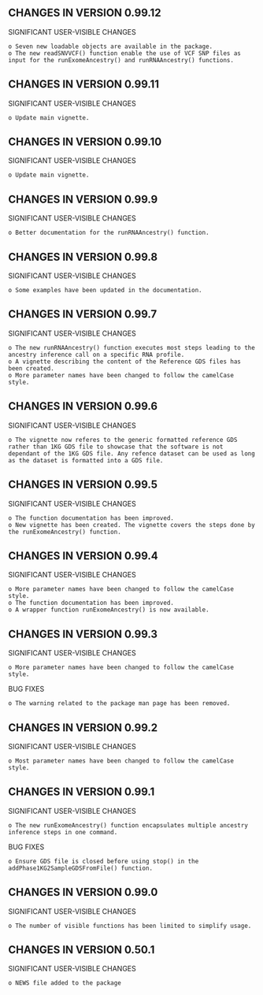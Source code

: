 CHANGES IN VERSION 0.99.12
------------------------

SIGNIFICANT USER-VISIBLE CHANGES

    o Seven new loadable objects are available in the package.
    o The new readSNVVCF() function enable the use of VCF SNP files as input for the runExomeAncestry() and runRNAAncestry() functions.
    

CHANGES IN VERSION 0.99.11
------------------------

SIGNIFICANT USER-VISIBLE CHANGES

    o Update main vignette.

CHANGES IN VERSION 0.99.10
------------------------

SIGNIFICANT USER-VISIBLE CHANGES

    o Update main vignette.

CHANGES IN VERSION 0.99.9
------------------------

SIGNIFICANT USER-VISIBLE CHANGES

    o Better documentation for the runRNAAncestry() function.


CHANGES IN VERSION 0.99.8
------------------------

SIGNIFICANT USER-VISIBLE CHANGES

    o Some examples have been updated in the documentation.


CHANGES IN VERSION 0.99.7
------------------------

SIGNIFICANT USER-VISIBLE CHANGES

    o The new runRNAAncestry() function executes most steps leading to the ancestry inference call on a specific RNA profile.
    o A vignette describing the content of the Reference GDS files has been created.
    o More parameter names have been changed to follow the camelCase style.
    

CHANGES IN VERSION 0.99.6
------------------------

SIGNIFICANT USER-VISIBLE CHANGES

    o The vignette now referes to the generic formatted reference GDS rather than 1KG GDS file to showcase that the software is not dependant of the 1KG GDS file. Any refence dataset can be used as long as the dataset is formatted into a GDS file.
    

CHANGES IN VERSION 0.99.5
------------------------

SIGNIFICANT USER-VISIBLE CHANGES

    o The function documentation has been improved.
    o New vignette has been created. The vignette covers the steps done by the runExomeAncestry() function.
    

CHANGES IN VERSION 0.99.4
------------------------

SIGNIFICANT USER-VISIBLE CHANGES

    o More parameter names have been changed to follow the camelCase style.
    o The function documentation has been improved.
    o A wrapper function runExomeAncestry() is now available.
    

CHANGES IN VERSION 0.99.3
------------------------

SIGNIFICANT USER-VISIBLE CHANGES

    o More parameter names have been changed to follow the camelCase style.
    
BUG FIXES

    o The warning related to the package man page has been removed. 
    

CHANGES IN VERSION 0.99.2
------------------------

SIGNIFICANT USER-VISIBLE CHANGES

    o Most parameter names have been changed to follow the camelCase style.
    

CHANGES IN VERSION 0.99.1
------------------------

SIGNIFICANT USER-VISIBLE CHANGES

    o The new runExomeAncestry() function encapsulates multiple ancestry inference steps in one command.
    
BUG FIXES

    o Ensure GDS file is closed before using stop() in the addPhase1KG2SampleGDSFromFile() function. 

CHANGES IN VERSION 0.99.0
------------------------

SIGNIFICANT USER-VISIBLE CHANGES

    o The number of visible functions has been limited to simplify usage.

CHANGES IN VERSION 0.50.1
------------------------

SIGNIFICANT USER-VISIBLE CHANGES

    o NEWS file added to the package

